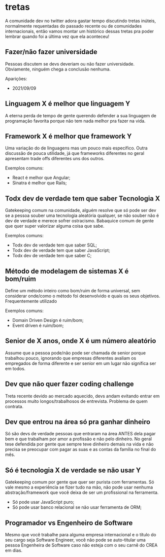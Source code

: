 # tretas

A comunidade dev no twitter adora gastar tempo discutindo tretas inúteis, normalmente requentadas do passado 
recente ou de comunidades internacionais, então vamos montar um histórico dessas tretas pra poder lembrar
quando foi a última vez que ela aconteceu!

## Fazer/não fazer universidade

Pessoas discutem se devs deveriam ou não fazer universidade. Obviamente, ninguém chega a conclusão nenhuma.

Aparições:

* 2021/09/09

## Linguagem X é melhor que linguagem Y

A eterna perda de tempo de gente querendo defender a sua linguagem de programação favorita porque não tem 
nada melhor pra fazer na vida.

## Framework X é melhor que framework Y

Uma variação do de linguagens mas um pouco mais específico. Outra discussão de pouca utilidade, já que frameworks
diferentes no geral apresentam trade offs diferentes uns dos outros.

Exemplos comuns:

* React é melhor que Angular;
* Sinatra é melhor que Rails;

## Todx dev de verdade tem que saber Tecnologia X

Gatekeeping comum na comunidade, alguém resolve que só pode ser dev se a pessoa souber uma tecnologia aleatória
qualquer, se não souber não é dev de verdade e merece sofrer ostracismo. Babaquice comum de gente que quer 
super valorizar alguma coisa que sabe. 

Exemplos comuns:

* Todx dev de verdade tem que saber SQL;
* Todx dev de verdade tem que saber JavaScript;
* Todx dev de verdade tem que saber C;

## Método de modelagem de sistemas X é bom/ruim

Define um método inteiro como bom/ruim de forma universal, sem considerar onde/como o método foi desenvolvido
e quais os seus objetivos. Frequentemente utilizado 

Exemplos comuns:

* Domain Driven Design é ruim/bom;
* Event driven é ruim/bom;

## Senior de X anos, onde X é um número aleatório

Assume que a pessoa pode/não pode ser chamada de senior porque trabalhou pouco, ignorando que empresas
diferentes avaliam os empregados de forma diferente e ser senior em um lugar não significa ser em todos.

## Dev que não quer fazer coding challenge

Treta recente devido ao mercado aquecido, devs andam evitando entrar em processos muito longos/trabalhosos
de entrevista. Problema de quem contrata.

## Dev que entrou na área só pra ganhar dinheiro

Só são devs de verdade pessoas que entraram na área ANTES dela pagar bem e que trabalham por amor a profissão e 
não pelo dinheiro. No geral tese defendida por gente que sempre teve dinheiro demais na vida e não precisa 
se preocupar com pagar as suas e as contas da família no final do mês.

## Só é tecnologia X de verdade se não usar Y

Gatekeeping comum por gente que quer ser purista com ferramentas. Só vale mesmo a experiência se fizer 
tudo na mão, não pode usar nenhuma abstração/framework que você deixa de ser um profissional na ferramenta.

* Só pode usar JavaScript puro;
* Só pode usar banco relacional se não usar ferramenta de ORM;

## Programador vs Engenheiro de Software

Mesmo que você trabalhe para alguma empresa internacional e o título do seu cargo seja Software Engineer, você
não pode se auto-titular uma pessoa Engenheira de Software caso não esteja com o seu carnê do CREA em dias. 
